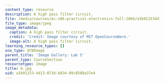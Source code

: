 ```yaml
---
content_type: resource
description: A high pass filter circuit.
file: /media/courses/ec-s06-practical-electronics-fall-2004/a1b911534d130716b83409c8508a37e4_6.jpg
file_type: image/jpeg
image_metadata:
  caption: A high pass filter circuit.
  credit: 'Credit: Image courtesy of MIT OpenCourseWare.'
  image-alt: A high pass filter circuit.
learning_resource_types: []
ocw_type: OCWImage
parent_title: 'Image Gallery: Lab 5'
parent_type: CourseSection
resourcetype: Image
title: 6.jpg
uid: a1b91153-4d13-0716-b834-09c8508a37e4
---
```


